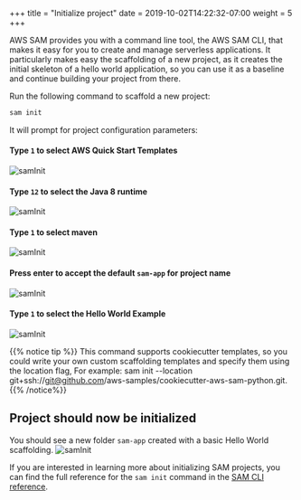+++
title = "Initialize project"
date = 2019-10-02T14:22:32-07:00
weight = 5
+++

AWS SAM provides you with a command line tool, the AWS SAM CLI, that makes it easy for you to create and manage serverless applications. It particularly makes easy the scaffolding of a new project, as it creates the initial skeleton of a hello world application, so you can use it as a baseline and continue building your project from there. 

Run the following command to scaffold a new project:
```bash
sam init
```

It will prompt for project configuration parameters: 

#### Type `1` to select AWS Quick Start Templates
![samInit](/images/java/chapter1/init/quick-start-template.png)

#### Type `12` to select the Java 8 runtime
![samInit](/images/java/chapter1/init/runtime.png)

#### Type `1` to select maven 
![samInit](/images/java/chapter1/init/maven.png)

#### Press enter to accept the default `sam-app` for project name
![samInit](/images/java/chapter1/init/default-project-name.png)

#### Type `1` to select the Hello World Example
![samInit](/images/java/chapter1/init/hello-world-example.png)

{{% notice tip %}}
This command supports cookiecutter templates, so you could write your own custom scaffolding templates and specify them using the location flag, For example: sam init --location git+ssh://git@github.com/aws-samples/cookiecutter-aws-sam-python.git.
{{% /notice%}}

## Project should now be initialized

You should see a new folder `sam-app` created with a basic Hello World scaffolding.
![samInit](/images/java/chapter1/init/project-layout.png)

If you are interested in learning more about initializing SAM projects, you can find the full reference for the `sam init` command in the [SAM CLI reference](https://docs.aws.amazon.com/serverless-application-model/latest/developerguide/sam-cli-command-reference-sam-init.html).